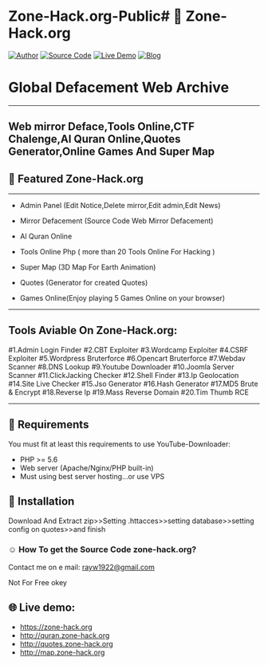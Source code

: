 # Zone-Hack.org-Public# 🔰 Zone-Hack.org

[![Author](http://zone-hack.org/asu.png)](https://github.com/Sad-Boy-1922)
[![Source Code](http://img.shields.io/badge/source-jeckman/YouTubeDownloader-blue.svg)](https://github.com/Sad-Boy-1922)
[![Live Demo](https://img.shields.io/travis/jeckman/YouTube-Downloader/master.svg)](https://zone-hack.org)
[![Blog](https://badges.gitter.im/Join%20Chat.svg)](https://www.sadboy1922.my.id)


# Global Defacement Web Archive
-----------------------------------
 Web mirror Deface,Tools Online,CTF Chalenge,Al Quran Online,Quotes Generator,Online Games And Super Map
------------------------------------

## 🔔 Featured Zone-Hack.org
___________________________________
- Admin Panel (Edit Notice,Delete mirror,Edit admin,Edit News)

- Mirror Defacement (Source Code Web Mirror Defacement)

- Al Quran Online

- Tools Online Php ( more than 20 Tools Online For Hacking )

- Super Map (3D Map For Earth Animation)

- Quotes (Generator for created Quotes)

- Games Online(Enjoy playing 5 Games Online on your browser)
__________________________________

## Tools Aviable On Zone-Hack.org:

#1.Admin Login Finder
#2.CBT Exploiter
#3.Wordcamp Exploiter
#4.CSRF Exploiter
#5.Wordpress Bruterforce
#6.Opencart Bruterforce
#7.Webdav Scanner
#8.DNS Lookup
#9.Youtube Downloader
#10.Joomla Server Scanner
#11.ClickJacking Checker
#12.Shell Finder
#13.Ip Geolocation
#14.Site Live Checker
#15.Jso Generator
#16.Hash Generator
#17.MD5 Brute & Encrypt
#18.Reverse Ip
#19.Mass Reverse Domain
#20.Tim Thumb RCE
_____________________________________

## 📌 Requirements

You must fit at least this requirements to use YouTube-Downloader:

- PHP >= 5.6
- Web server (Apache/Nginx/PHP built-in)
- Must using best server hosting...or use VPS

## 👤 Installation

Download And Extract zip>>Setting .httacces>>setting database>>setting config on quotes>>and finish 

### ☺ How To get the Source Code zone-hack.org?

Contact me on e mail: rayw1922@gmail.com

Not For Free okey

## 🌐 Live demo: 
- https://zone-hack.org
- http://quran.zone-hack.org
- http://quotes.zone-hack.org
- http://map.zone-hack.org










